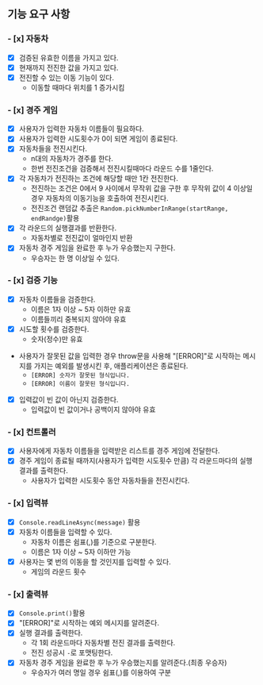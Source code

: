 ## 기능 요구 사항

### - [x] 자동차

- [x] 검증된 유효한 이름을 가지고 있다.
- [x] 현재까지 전진한 값을 가지고 있다.
- [x] 전진할 수 있는 이동 기능이 있다.
  - 이동할 때마다 위치를 1 증가시킴

### - [x] 경주 게임

- [x] 사용자가 입력한 자동차 이름들이 필요하다.
- [x] 사용자가 입력한 시도횟수가 0이 되면 게임이 종료된다.
- [x] 자동차들을 전진시킨다.
  - n대의 자동차가 경주를 한다.
  - 한번 전진조건을 검증해서 전진시킬때마다 라운드 수를 1줄인다.
- [x] 각 자동차가 전진하는 조건에 해당할 때만 1칸 전진한다.
  - 전진하는 조건은 0에서 9 사이에서 무작위 값을 구한 후 무작위 값이 4 이상일 경우 자동차의 이동기능을 호출하여 전진시킨다.
  - 전진조건 랜덤값 추출은 `Random.pickNumberInRange(startRange, endRandge)`활용
- [x] 각 라운드의 실행결과를 반환한다.
  - 자동차별로 전진값이 얼마인지 반환
- [x] 자동차 경주 게임을 완료한 후 누가 우승했는지 구한다.
  - 우승자는 한 명 이상일 수 있다.

### - [x] 검증 기능

- [x] 자동차 이름들을 검증한다.
  - 이름은 1자 이상 ~ 5자 이하만 유효
  - 이름들끼리 중복되지 않아야 유효
- [x] 시도할 횟수를 검증한다.
  - 숫자(정수)만 유효
- 사용자가 잘못된 값을 입력한 경우 throw문을 사용해 "[ERROR]"로 시작하는 메시지를 가지는 예외를 발생시킨 후, 애플리케이션은 종료된다.
  - `[ERROR] 숫자가 잘못된 형식입니다.`
  - `[ERROR] 이름이 잘못된 형식입니다.`
- [x] 입력값이 빈 값이 아닌지 검증한다.
  - 입력값이 빈 값이거나 공백이지 않아야 유효

### - [x] 컨트롤러

- [x] 사용자에게 자동차 이름들을 입력받은 리스트를 경주 게임에 전달한다.
- [x] 경주 게임이 종료될 때까지(사용자가 입력한 시도횟수 만큼) 각 라운드마다의 실행 결과를 출력한다.
  - 사용자가 입력한 시도횟수 동안 자동차들을 전진시킨다.

### - [x] 입력뷰

- [x] `Console.readLineAsync(message)` 활용
- [x] 자동차 이름들을 입력할 수 있다.
  - 자동차 이름은 쉼표(,)를 기준으로 구분한다.
  - 이름은 1자 이상 ~ 5자 이하만 가능
- [x] 사용자는 몇 번의 이동을 할 것인지를 입력할 수 있다.
  - 게임의 라운드 횟수

### - [x] 출력뷰

- [x] `Console.print()`활용
- [x] "[ERROR]"로 시작하는 예외 메시지를 알려준다.
- [x] 실행 결과를 출력한다.
  - 각 1회 라운드마다 자동차별 전진 결과를 출력한다.
  - 전진 성공시 `-`로 포맷팅한다.
- [x] 자동차 경주 게임을 완료한 후 누가 우승했는지를 알려준다.(최종 우승자)
  - 우승자가 여러 명일 경우 쉼표(,)를 이용하여 구분
